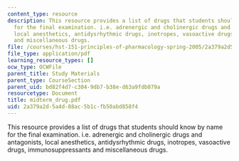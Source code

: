 ```yaml
---
content_type: resource
description: This resource provides a list of drugs that students should know by name
  for the final examination. i.e. adrenergic and cholinergic drugs and antagonists,
  local anesthetics, antidysrhythmic drugs, inotropes, vasoactive drugs, immunosuppressants
  and miscellaneous drugs.
file: /courses/hst-151-principles-of-pharmacology-spring-2005/2a379a2d5a4d88ac5b1cfb50abd858f4_midterm_drug.pdf
file_type: application/pdf
learning_resource_types: []
ocw_type: OCWFile
parent_title: Study Materials
parent_type: CourseSection
parent_uid: bd82f4d7-c304-9db7-b38e-d63a9fdb079a
resourcetype: Document
title: midterm_drug.pdf
uid: 2a379a2d-5a4d-88ac-5b1c-fb50abd858f4
---
```

This resource provides a list of drugs that students should know by name for the final examination. i.e. adrenergic and cholinergic drugs and antagonists, local anesthetics, antidysrhythmic drugs, inotropes, vasoactive drugs, immunosuppressants and miscellaneous drugs.

